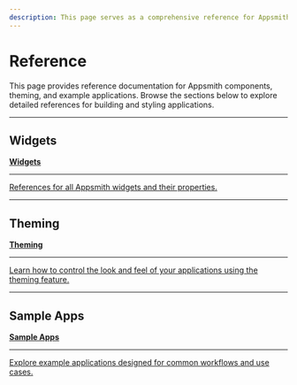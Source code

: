 ```yaml
---
description: This page serves as a comprehensive reference for Appsmith components, including widgets, theming options, and example applications, enabling developers to build and style apps efficiently.
---
```


# Reference

This page provides reference documentation for Appsmith components, theming, and example applications. Browse the sections below to explore detailed references for building and styling applications.

---

## Widgets

<div className="containerGridSampleApp">
   <!-- Widgets -->
   <a className="containerAnchor containerColumnSampleAppNoGradient columnGrid column-one" href="/reference/widgets">
      <div className="containerHead">
         <div className="containerHeading">
            <b>Widgets</b>
         </div>
      </div>
      <hr className="gradient-hr" />
      <div className="containerDescription">
         References for all Appsmith widgets and their properties.
      </div>
   </a>
</div>

---

## Theming

<div className="containerGridSampleApp">
   <!-- Theming -->
   <a className="containerAnchor containerColumnSampleAppNoGradient columnGrid column-two" href="/core-concepts/building-ui/designing-an-application/app-theming">
      <div className="containerHead">
         <div className="containerHeading">
            <b>Theming</b>
         </div>
      </div>
      <hr className="gradient-hr" />
      <div className="containerDescription">
         Learn how to control the look and feel of your applications using the theming feature.
      </div>
   </a>
</div>

---

## Sample Apps

<div className="containerGridSampleApp">
   <!-- Sample Apps -->
   <a className="containerAnchor containerColumnSampleAppNoGradient columnGrid column-one" href="/learning-and-resources/sample-apps">
      <div className="containerHead">
         <div className="containerHeading">
            <b>Sample Apps</b>
         </div>
      </div>
      <hr className="gradient-hr" />
      <div className="containerDescription">
         Explore example applications designed for common workflows and use cases.
      </div>
   </a>
</div>